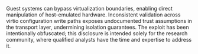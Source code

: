 Guest systems can bypass virtualization boundaries, enabling direct manipulation of host-emulated hardware. Inconsistent validation across virtio configuration write paths exposes undocumented trust assumptions in the transport layer, undermining isolation guarantees. The exploit has been intentionally obfuscated; this disclosure is intended solely for the research community, where qualified analysts have the time and expertise to address it.
